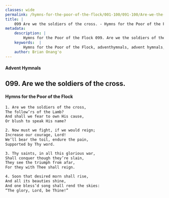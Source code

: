 ```yaml
---
classes: wide
permalink: /hymns-for-the-poor-of-the-flock/001-100/091-100/Are-we-the-soldiers-of-the-cross/
title: |
    099 Are we the soldiers of the cross. - Hymns for the Poor of the Flock
metadata:
    description: |
        Hymns for the Poor of the Flock 099. Are we the soldiers of the cross.. Are we the soldiers of the cross, The follow’rs of the Lamb? And shall we fear to own His cause, Or blush to speak His name? 
    keywords:  |
        Hymns for the Poor of the Flock, adventhymnals, advent hymnals, Are we the soldiers of the cross., Are we the soldiers of the cross,, 
    author: Brian Onang'o
---
```


#### Advent Hymnals
## 099. Are we the soldiers of the cross.
####  Hymns for the Poor of the Flock

```txt
1. Are we the soldiers of the cross,
The follow’rs of the Lamb?
And shall we fear to own His cause,
Or blush to speak His name?

2. Now must we fight, if we would reign;
Increase our courage, Lord!
We’ll bear the toil, endure the pain, 
Supported by Thy word.

3. Thy saints, in all this glorious war,
Shall conquer though they’re slain, 
They see the triumph from afar,
For they with Thee shall reign.

4. Soon that desired morn shall rise,
And all its beauties shine,
And one bless’d song shall rend the skies: 
“The glory, Lord, be Thine!”
```